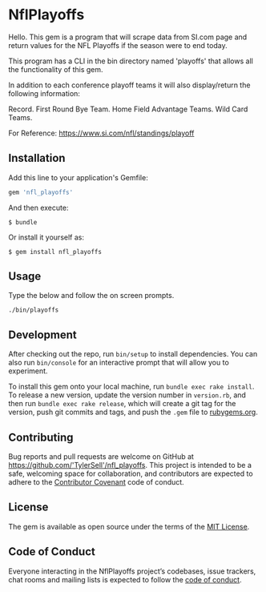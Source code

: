 # NflPlayoffs

Hello.  This gem is a program that will scrape data from SI.com page and return values for the NFL Playoffs if the season were to end today.

This program has a CLI in the bin directory named 'playoffs' that allows all the functionality of this gem.

In addition to each conference playoff teams it will also display/return the following information:

Record.
First Round Bye Team.
Home Field Advantage Teams.
Wild Card Teams.

For Reference: https://www.si.com/nfl/standings/playoff 

## Installation

Add this line to your application's Gemfile:

```ruby
gem 'nfl_playoffs'
```

And then execute:

    $ bundle

Or install it yourself as:

    $ gem install nfl_playoffs

## Usage

Type the below and follow the on screen prompts.

    ./bin/playoffs

## Development

After checking out the repo, run `bin/setup` to install dependencies. You can also run `bin/console` for an interactive prompt that will allow you to experiment.

To install this gem onto your local machine, run `bundle exec rake install`. To release a new version, update the version number in `version.rb`, and then run `bundle exec rake release`, which will create a git tag for the version, push git commits and tags, and push the `.gem` file to [rubygems.org](https://rubygems.org).

## Contributing

Bug reports and pull requests are welcome on GitHub at https://github.com/'TylerSell'/nfl_playoffs. This project is intended to be a safe, welcoming space for collaboration, and contributors are expected to adhere to the [Contributor Covenant](http://contributor-covenant.org) code of conduct.

## License

The gem is available as open source under the terms of the [MIT License](https://opensource.org/licenses/MIT).

## Code of Conduct

Everyone interacting in the NflPlayoffs project’s codebases, issue trackers, chat rooms and mailing lists is expected to follow the [code of conduct](https://github.com/'TylerSell'/nfl_playoffs/blob/master/CODE_OF_CONDUCT.md).
